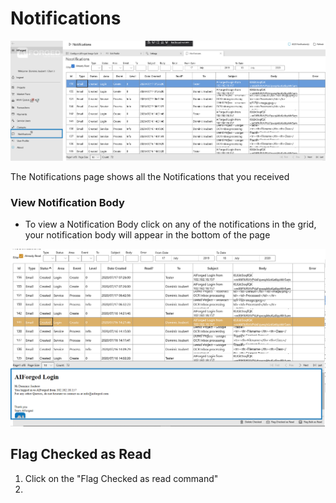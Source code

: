# Notifications

![](<.gitbook/assets/image (4) (1) (1) (1) (1).png>)

The Notifications page shows all the Notifications that you received

### View Notification Body

* To view a Notification Body click on any of the notifications in the grid, your notification body will appear in the bottom of the page

![](<.gitbook/assets/image (36) (1) (1) (1).png>)

## Flag Checked as Read

1. Click on the "Flag Checked as read command"
2.
